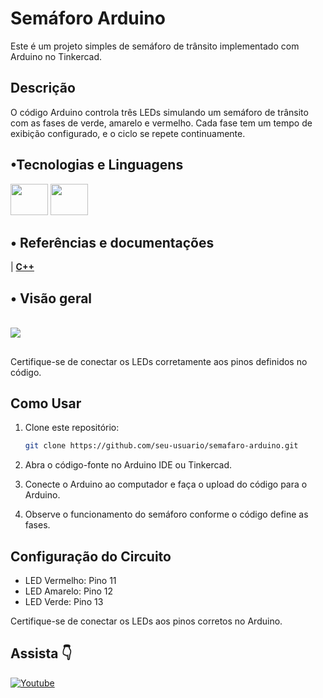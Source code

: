 
# Semáforo Arduino

Este é um projeto simples de semáforo de trânsito implementado com Arduino no Tinkercad.

## Descrição

O código Arduino controla três LEDs simulando um semáforo de trânsito com as fases de verde, amarelo e vermelho. Cada fase tem um tempo de exibição configurado, e o ciclo se repete continuamente.

## •Tecnologias e Linguagens
<div style="display: inline_block">
  <img src="https://cdn.jsdelivr.net/gh/devicons/devicon@latest/icons/arduino/arduino-original-wordmark.svg" height="50" width="60"/>
  <img src="https://cdn.jsdelivr.net/gh/devicons/devicon@latest/icons/cplusplus/cplusplus-original.svg" height="50" width="60"/>
</div>

## • Referências e documentações
| **[C++](https://en.cppreference.com/w/)** 

## • Visão geral

<br/>
 
<img src="https://csg.tinkercad.com/things/a4aNGV3PkWy/t725.png?rev=1710097927834000000&s=&v=1&type=circuits"/>

##

Certifique-se de conectar os LEDs corretamente aos pinos definidos no código.

## Como Usar

1. Clone este repositório:

   ```bash
   git clone https://github.com/seu-usuario/semafaro-arduino.git
   ```

2. Abra o código-fonte no Arduino IDE ou Tinkercad.

3. Conecte o Arduino ao computador e faça o upload do código para o Arduino.

4. Observe o funcionamento do semáforo conforme o código define as fases.

## Configuração do Circuito

- LED Vermelho: Pino 11
- LED Amarelo: Pino 12
- LED Verde: Pino 13

Certifique-se de conectar os LEDs aos pinos corretos no Arduino.

## Assista 👇

[<img alt="Youtube" src="https://img.shields.io/badge/YouTube-%23FF0000.svg?style=for-the-badge&logo=YouTube&logoColor=white"/>](https://youtube.com/shorts/14kAKzB8JsM?si=rXxqxpHF6mi-sE3X)
